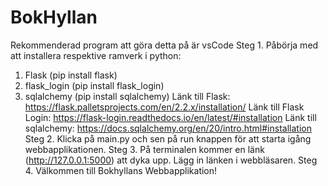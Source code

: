 # BokHyllan
Rekommenderad program att göra detta på är vsCode
Steg 1.
Påbörja med att installera respektive ramverk i python:
1. Flask            (pip install flask)
2. flask_login      (pip install flask_login)
3. sqlalchemy       (pip install sqlalchemy)
Länk till Flask: https://flask.palletsprojects.com/en/2.2.x/installation/
Länk till Flask Login: https://flask-login.readthedocs.io/en/latest/#installation
Länk till sqlalchemy: https://docs.sqlalchemy.org/en/20/intro.html#installation
Steg 2.
Klicka på main.py och sen på run knappen för att starta igång webbapplikationen.
Steg 3. 
På terminalen kommer en länk (http://127.0.0.1:5000) att dyka upp. Lägg in länken i webbläsaren.
Steg 4. Välkommen till Bokhyllans Webbapplikation!
